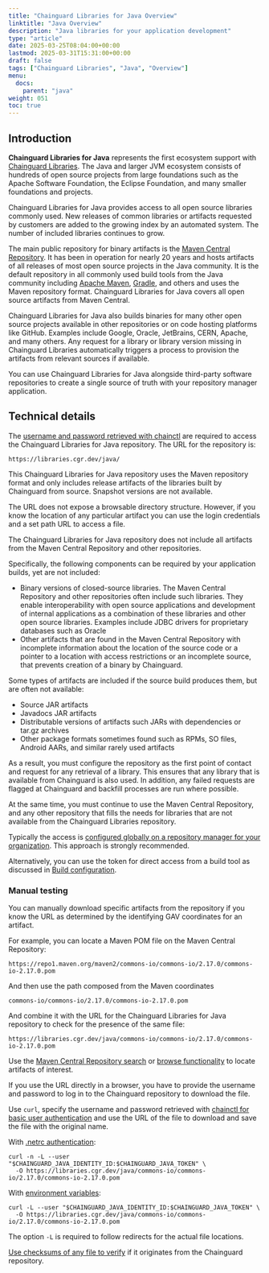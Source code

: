 ```yaml
---
title: "Chainguard Libraries for Java Overview"
linktitle: "Java Overview"
description: "Java libraries for your application development"
type: "article"
date: 2025-03-25T08:04:00+00:00
lastmod: 2025-03-31T15:31:00+00:00
draft: false
tags: ["Chainguard Libraries", "Java", "Overview"]
menu:
  docs:
    parent: "java"
weight: 051
toc: true
---
```


## Introduction

**Chainguard Libraries for Java** represents the first ecosystem support with
[Chainguard Libraries](/chainguard/libraries/overview/). The Java and larger JVM
ecosystem consists of hundreds of open source projects from large foundations
such as the Apache Software Foundation, the Eclipse Foundation, and many smaller
foundations and projects. 

Chainguard Libraries for Java provides access to all open source libraries
commonly used. New releases of common libraries or artifacts requested by
customers are added to the growing index by an automated system. The number of
included libraries continues to grow.

The main public repository for binary artifacts is the [Maven Central
Repository](https://central.sonatype.com/). It has been in operation for  nearly
20 years and hosts artifacts of all releases of most open source projects in the
Java community.  It is the default repository in all commonly used build tools
from the Java community including [Apache Maven](https://maven.apache.org/),
[Gradle](https://gradle.org/), and others and uses the Maven repository format.
Chainguard Libraries for Java covers all open source artifacts from Maven
Central.

Chainguard Libraries for Java also builds binaries for many other open source
projects available in other repositories or on code hosting platforms like
GitHub. Examples include Google, Oracle, JetBrains, CERN, Apache, and many
others. Any request for a library or library version missing in Chainguard
Libraries automatically triggers a process to provision the artifacts from
relevant sources if available. 

You can use Chainguard Libraries for Java alongside third-party software
repositories to create a single source of truth with your repository manager
application. 

## Technical details

The [username and password retrieved with
chainctl](/chainguard/libraries/access/) are required to access the Chainguard
Libraries for Java repository. The URL for the repository is:

```
https://libraries.cgr.dev/java/
```

This Chainguard Libraries for Java repository uses the Maven repository format
and only includes release artifacts of the libraries built by Chainguard from
source. Snapshot versions are not available.

The URL does not expose a browsable directory structure. However, if you know the
location of any particular artifact you can use the login credentials and a set
path URL to access a file.

The Chainguard Libraries for Java repository does not include all artifacts from
the Maven Central Repository and other repositories.

Specifically, the following components can be required by your application
builds, yet are not included:

* Binary versions of closed-source libraries. The Maven Central Repository and
  other repositories often include such libraries. They enable interoperability
  with open source applications and development of internal applications as a
  combination of these libraries and other open source libraries. Examples include
  JDBC drivers for proprietary databases such as Oracle
* Other artifacts that are found in the Maven Central Repository with incomplete
  information about the location of the source code or a pointer to a location
  with access restrictions or an incomplete source, that prevents creation of a
  binary by Chainguard.

Some types of artifacts are included if the source build produces them, but are
often not available:

* Source JAR artifacts
* Javadocs JAR artifacts
* Distributable versions of artifacts such JARs with dependencies or tar.gz archives
* Other package formats sometimes found such as RPMs, SO files, Android AARs,
  and similar rarely used artifacts

As a result, you must configure the repository as the first point of contact and
request for any retrieval of a library. This ensures that any library that is
available from Chainguard is also used. In addition, any failed requests are
flagged at Chainguard and backfill processes are run where possible.

At the same time, you must continue to use the Maven Central Repository, and any
other repository that fills the needs for libraries that are not available from
the Chainguard Libraries repository.

Typically the access is [configured globally on a repository manager for your
organization](/chainguard/libraries/java/global-configuration/). This approach
is strongly recommended. 

Alternatively, you can use the token for direct access from a build tool as
discussed in [Build
configuration](/chainguard/libraries/java/build-configuration/).

<a id="java-repo-test">

### Manual testing

You can manually download specific artifacts from the repository if you know the
URL as determined by the identifying GAV coordinates for an artifact.

For example, you can locate a Maven POM file on the Maven Central Repository:

```
https://repo1.maven.org/maven2/commons-io/commons-io/2.17.0/commons-io-2.17.0.pom
```

And then use the path composed from the Maven coordinates

```
commons-io/commons-io/2.17.0/commons-io-2.17.0.pom
```

And combine it with the URL for the Chainguard Libraries for Java repository to
check for the presence of the same file:

```
https://libraries.cgr.dev/java/commons-io/commons-io/2.17.0/commons-io-2.17.0.pom
```

Use the [Maven Central Repository search](https://central.sonatype.com/) or
[browse functionality](https://repo1.maven.org/maven2/) to locate artifacts of
interest.

If you use the URL directly in a browser, you have to provide the username and
password to log in to the Chainguard repository to download the file.

Use `curl`, specify the username and password retrieved with [chainctl for basic
user authentication](chainguard/libraries/access) and use the URL of the file to
download and save the file with the original name.

With [.netrc authentication](/chainguard/libraries/access/#netrc):

```
curl -n -L --user "$CHAINGUARD_JAVA_IDENTITY_ID:$CHAINGUARD_JAVA_TOKEN" \
  -O https://libraries.cgr.dev/java/commons-io/commons-io/2.17.0/commons-io-2.17.0.pom
```

With [environment variables](/chainguard/libraries/access/#env):

```
curl -L --user "$CHAINGUARD_JAVA_IDENTITY_ID:$CHAINGUARD_JAVA_TOKEN" \
  -O https://libraries.cgr.dev/java/commons-io/commons-io/2.17.0/commons-io-2.17.0.pom
```

The option `-L` is required to follow redirects for the actual file locations.

[Use checksums of any file to
verify](/chainguard/libraries/java/management/#java-verification) if it
originates from the Chainguard repository.